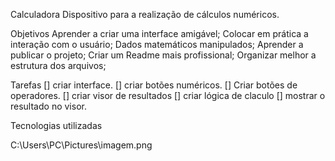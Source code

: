 Calculadora
Dispositivo para a realização de cálculos numéricos.

Objetivos Aprender a criar uma interface amigável; Colocar em prática a interação com o usuário; Dados matemáticos manipulados; Aprender a publicar o projeto; Criar um Readme mais profissional; Organizar melhor a estrutura dos arquivos;

Tarefas [] criar interface. [] criar botões numéricos. [] Criar botões de operadores. [] criar visor de resultados [] criar lógica de claculo [] mostrar o resultado no visor.

Tecnologias utilizadas

C:\Users\PC\Pictures\imagem.png
